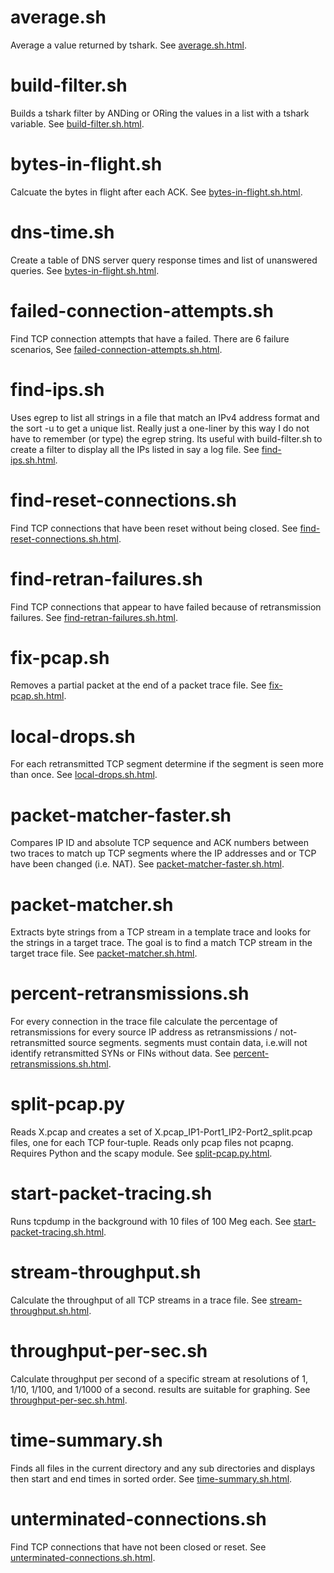average.sh
==========
Average a value returned by tshark. See [average.sh.html](http://htmlpreview.github.com/?https://github.com/noahdavids/packet-analysis/blob/master/average.sh.html).

build-filter.sh
===============
Builds a tshark filter by ANDing or ORing the values in a list with a tshark variable. See [build-filter.sh.html](http://htmlpreview.github.com/?https://github.com/noahdavids/packet-analysis/blob/master/build-filter.sh.html).

bytes-in-flight.sh
==================
Calcuate the bytes in flight after each ACK. See [bytes-in-flight.sh.html](http://htmlpreview.github.com/?https://github.com/noahdavids/packet-analysis/blob/master/bytes-in-flight.sh.html).

dns-time.sh
===========
Create a table of DNS server query response times and list of unanswered queries. See [bytes-in-flight.sh.html](http://htmlpreview.github.com/?https://github.com/noahdavids/packet-analysis/blob/master/dns-time.sh.html).

failed-connection-attempts.sh
=============================
Find TCP connection attempts that have a failed. There are 6 failure scenarios, See [failed-connection-attempts.sh.html](http://htmlpreview.github.com/?https://github.com/noahdavids/packet-analysis/blob/master/failed-connection-attempts.sh.html).

find-ips.sh
===========
Uses egrep to list all strings in a file that match an IPv4 address format and the sort -u to get a unique list. Really just a one-liner by this way I do not have to remember (or type) the egrep string. Its useful with build-filter.sh to create a filter to display all the IPs listed in say a log file. See [find-ips.sh.html](http://htmlpreview.github.com/?https://github.com/noahdavids/packet-analysis/blob/master/find-ips.sh.html).

find-reset-connections.sh
=========================
Find TCP connections that have been reset without being closed. See [find-reset-connections.sh.html](http://htmlpreview.github.com/?https://github.com/noahdavids/packet-analysis/blob/master/find-reset-connections.sh.html).


find-retran-failures.sh
=======================
Find TCP connections that appear to have failed because of retransmission failures. See [find-retran-failures.sh.html](http://htmlpreview.github.com/?https://github.com/noahdavids/packet-analysis/blob/master/find-retran-failures.sh.html).

fix-pcap.sh
===========
Removes a partial packet at the end of a packet trace file. See [fix-pcap.sh.html](http://htmlpreview.github.com/?https://github.com/noahdavids/packet-analysis/blob/master/fix-pcap.sh.html).

local-drops.sh
==============
For each retransmitted TCP segment determine if the segment is seen more than once. See [local-drops.sh.html](http://htmlpreview.github.com/?https://github.com/noahdavids/packet-analysis/blob/master/local-drops.sh.html).

packet-matcher-faster.sh
========================
Compares IP ID and absolute TCP sequence and ACK numbers between two traces to match up TCP segments where the IP addresses and or TCP have been changed (i.e. NAT). See [packet-matcher-faster.sh.html](http://htmlpreview.github.com/?https://github.com/noahdavids/packet-analysis/blob/master/packet-matcher-faster.sh.html).

packet-matcher.sh
=================
Extracts byte strings from a TCP stream in a template trace and looks for the strings in a target trace. The goal is to find a match TCP stream in the target trace file. See [packet-matcher.sh.html](http://htmlpreview.github.com/?https://github.com/noahdavids/packet-analysis/blob/master/packet-matcher.sh.html).

percent-retransmissions.sh
==========================
For every connection in the trace file calculate the percentage of retransmissions for every source IP address as retransmissions / not-retransmitted source segments. segments must contain data, i.e.will not identify retransmitted SYNs or FINs without data. See [percent-retransmissions.sh.html](http://htmlpreview.github.com/?https://github.com/noahdavids/packet-analysis/blob/master/percent-retransmissions.sh.html).

split-pcap.py
=============
Reads X.pcap and creates a set of X.pcap_IP1-Port1_IP2-Port2_split.pcap files, one for each TCP four-tuple. Reads only pcap files not pcapng. Requires Python and the scapy module. See [split-pcap.py.html](http://htmlpreview.github.com/?https://github.com/noahdavids/packet-analysis/blob/master/split-pcap.py.html).

start-packet-tracing.sh
=======================
Runs tcpdump in the background with 10 files of 100 Meg each. See [start-packet-tracing.sh.html](http://htmlpreview.github.com/?https://github.com/noahdavids/packet-analysis/blob/master/start-packet-tracing.sh.html).

stream-throughput.sh
====================
Calculate the throughput of all TCP streams in a trace file. See [stream-throughput.sh.html](http://htmlpreview.github.com/?https://github.com/noahdavids/packet-analysis/blob/master/stream_throughput.sh.html).

throughput-per-sec.sh
=====================
Calculate throughput per second of a specific stream at resolutions of 1, 1/10, 1/100, and 1/1000 of a second. results are suitable for graphing. See [throughput-per-sec.sh.html](http://htmlpreview.github.com/?https://github.com/noahdavids/packet-analysis/blob/master/throughput-per-sec.sh.html).

time-summary.sh
===============
Finds all files in the current directory and any sub directories and displays then start and end times in sorted order. See [time-summary.sh.html](http://htmlpreview.github.com/?https://github.com/noahdavids/packet-analysis/blob/master/time-summary.sh.html).

unterminated-connections.sh
===========================
Find TCP connections that have not been closed or reset. See [unterminated-connections.sh.html](http://htmlpreview.github.com/?https://github.com/noahdavids/packet-analysis/blob/master/unterminated-connections.sh.html).

